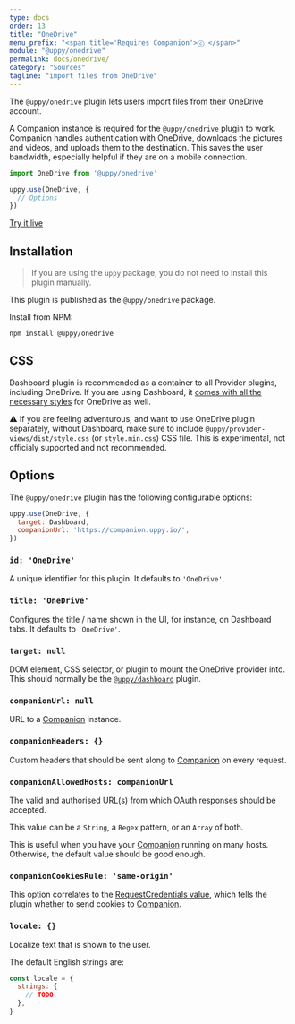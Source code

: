 ```yaml
---
type: docs
order: 13
title: "OneDrive"
menu_prefix: "<span title='Requires Companion'>ⓒ </span>"
module: "@uppy/onedrive"
permalink: docs/onedrive/
category: "Sources"
tagline: "import files from OneDrive"
---
```


The `@uppy/onedrive` plugin lets users import files from their OneDrive account.

A Companion instance is required for the `@uppy/onedrive` plugin to work. Companion handles authentication with OneDrive, downloads the pictures and videos, and uploads them to the destination. This saves the user bandwidth, especially helpful if they are on a mobile connection.

```js
import OneDrive from '@uppy/onedrive'

uppy.use(OneDrive, {
  // Options
})
```

<a class="TryButton" href="/examples/dashboard/">Try it live</a>

## Installation

> If you are using the `uppy` package, you do not need to install this plugin manually.

This plugin is published as the `@uppy/onedrive` package.

Install from NPM:

```shell
npm install @uppy/onedrive
```

## CSS

Dashboard plugin is recommended as a container to all Provider plugins, including OneDrive. If you are using Dashboard, it [comes with all the necessary styles](/docs/dashboard/#CSS) for OneDrive as well.

⚠️ If you are feeling adventurous, and want to use OneDrive plugin separately, without Dashboard, make sure to include `@uppy/provider-views/dist/style.css` (or `style.min.css`) CSS file. This is experimental, not officialy supported and not recommended.

## Options

The `@uppy/onedrive` plugin has the following configurable options:

```js
uppy.use(OneDrive, {
  target: Dashboard,
  companionUrl: 'https://companion.uppy.io/',
})
```

### `id: 'OneDrive'`

A unique identifier for this plugin. It defaults to `'OneDrive'`.

### `title: 'OneDrive'`

Configures the title / name shown in the UI, for instance, on Dashboard tabs. It defaults to `'OneDrive'`.

### `target: null`

DOM element, CSS selector, or plugin to mount the OneDrive provider into. This should normally be the [`@uppy/dashboard`](/docs/dashboard) plugin.

### `companionUrl: null`

URL to a [Companion](/docs/companion) instance.

### `companionHeaders: {}`

Custom headers that should be sent along to [Companion](/docs/companion) on every request.

### `companionAllowedHosts: companionUrl`

The valid and authorised URL(s) from which OAuth responses should be accepted.

This value can be a `String`, a `Regex` pattern, or an `Array` of both.

This is useful when you have your [Companion](/docs/companion) running on many hosts. Otherwise, the default value should be good enough.

### `companionCookiesRule: 'same-origin'`

This option correlates to the [RequestCredentials value](https://developer.mozilla.org/en-US/docs/Web/API/Request/credentials), which tells the plugin whether to send cookies to [Companion](/docs/companion).

### `locale: {}`

Localize text that is shown to the user.

The default English strings are:

```js
const locale = {
  strings: {
    // TODO
  },
}
```
